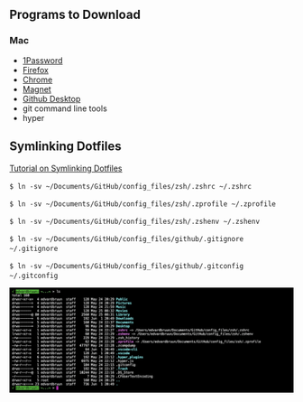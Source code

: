 ## Programs to Download

### Mac
* [1Password](https://1password.com/downloads/mac/)
* [Firefox](https://www.mozilla.org/en-US/firefox/new/)
* [Chrome](https://www.google.com/chrome/)
* [Magnet](https://apps.apple.com/us/app/magnet/id441258766?mt=12)
* [Github Desktop](https://desktop.github.com/)
* git command line tools 
* hyper



## Symlinking Dotfiles

[Tutorial on Symlinking Dotfiles](https://www.freecodecamp.org/news/dive-into-dotfiles-part-2-6321b4a73608/)

`$ ln -sv ~/Documents/GitHub/config_files/zsh/.zshrc ~/.zshrc`

`$ ln -sv ~/Documents/GitHub/config_files/zsh/.zprofile ~/.zprofile`

`$ ln -sv ~/Documents/GitHub/config_files/zsh/.zshenv ~/.zshenv`

`$ ln -sv ~/Documents/GitHub/config_files/github/.gitignore ~/.gitignore`

`$ ln -sv ~/Documents/GitHub/config_files/github/.gitconfig ~/.gitconfig`


![OSX Home Directory with Symlinks to ZSH Files](./_embed_imgs/osx_homedir.png?raw=true "OSX Home Directory with Synlinks to ZSH Files")


